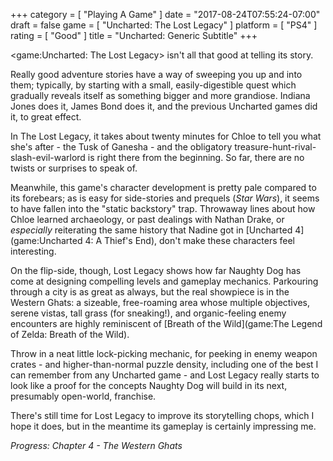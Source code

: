 +++
category = [ "Playing A Game" ]
date = "2017-08-24T07:55:24-07:00"
draft = false
game = [ "Uncharted: The Lost Legacy" ]
platform = [ "PS4" ]
rating = [ "Good" ]
title = "Uncharted: Generic Subtitle"
+++

<game:Uncharted: The Lost Legacy> isn't all that good at telling its story.

Really good adventure stories have a way of sweeping you up and into them; typically, by starting with a small, easily-digestible quest which gradually reveals itself as something bigger and more grandiose.  Indiana Jones does it, James Bond does it, and the previous Uncharted games did it, to great effect.

In The Lost Legacy, it takes about twenty minutes for Chloe to tell you what she's after - the Tusk of Ganesha - and the obligatory treasure-hunt-rival-slash-evil-warlord is right there from the beginning.  So far, there are no twists or surprises to speak of.

Meanwhile, this game's character development is pretty pale compared to its forebears; as is easy for side-stories and prequels (<i>Star Wars</i>), it seems to have fallen into the "static backstory" trap.  Throwaway lines about how Chloe learned archaeology, or past dealings with Nathan Drake, or <i>especially</i> reiterating the same history that Nadine got in [Uncharted 4](game:Uncharted 4: A Thief's End), don't make these characters feel interesting.

On the flip-side, though, Lost Legacy shows how far Naughty Dog has come at designing compelling levels and gameplay mechanics.  Parkouring through a city is as great as always, but the real showpiece is in the Western Ghats: a sizeable, free-roaming area whose multiple objectives, serene vistas, tall grass (for sneaking!), and organic-feeling enemy encounters are highly reminiscent of [Breath of the Wild](game:The Legend of Zelda: Breath of the Wild).

Throw in a neat little lock-picking mechanic, for peeking in enemy weapon crates - and higher-than-normal puzzle density, including one of the best I can remember from any Uncharted game - and Lost Legacy really starts to look like a proof for the concepts Naughty Dog will build in its next, presumably open-world, franchise.

There's still time for Lost Legacy to improve its storytelling chops, which I hope it does, but in the meantime its gameplay is certainly impressing me.

<i>Progress: Chapter 4 - The Western Ghats</i>

